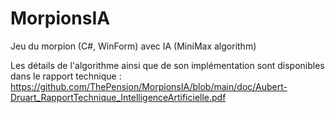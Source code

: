 # MorpionsIA
Jeu du morpion (C#, WinForm) avec IA (MiniMax algorithm)

Les détails de l'algorithme ainsi que de son implémentation sont disponibles dans le rapport technique : https://github.com/ThePension/MorpionsIA/blob/main/doc/Aubert-Druart_RapportTechnique_IntelligenceArtificielle.pdf
